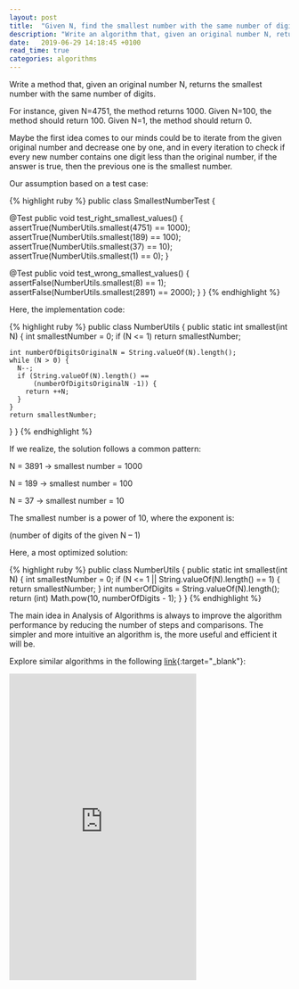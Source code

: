 ```yaml
---
layout: post
title:  "Given N, find the smallest number with the same number of digits"
description: "Write an algorithm that, given an original number N, returns the smallest number with the same number of digits. For instance, given 123, return 100"
date:   2019-06-29 14:18:45 +0100
read_time: true
categories: algorithms
---
```

Write a method that, given an original number N, returns the smallest number with the same number of digits.

For instance, given N=4751, the method returns 1000. Given N=100, the method should return 100. Given N=1, the method should return 0.

Maybe the first idea comes to our minds could be to iterate from the given original number and decrease one by one, and in every iteration to check if every new number contains one digit less than the original number, if the answer is true, then the previous one is the smallest number.

Our assumption based on a test case:

{% highlight ruby %}
public class SmallestNumberTest {

  @Test
  public void test_right_smallest_values() {
    assertTrue(NumberUtils.smallest(4751) == 1000);
    assertTrue(NumberUtils.smallest(189) == 100);
    assertTrue(NumberUtils.smallest(37) == 10);
    assertTrue(NumberUtils.smallest(1) == 0);
  }

  @Test
  public void test_wrong_smallest_values() {
    assertFalse(NumberUtils.smallest(8) == 1);
    assertFalse(NumberUtils.smallest(2891) == 2000);
  }
}
{% endhighlight %}

Here, the implementation code:

{% highlight ruby %}
public class NumberUtils {
  public static int smallest(int N) {
    int smallestNumber = 0;
    if (N <= 1)
      return smallestNumber;
    
    int numberOfDigitsOriginalN = String.valueOf(N).length();
    while (N > 0) {
      N--;
      if (String.valueOf(N).length() ==
          (numberOfDigitsOriginalN -1)) {
        return ++N;
      }
    }
    return smallestNumber;
  }
}
{% endhighlight %}

If we realize, the solution follows a common pattern:

N = 3891 -> smallest number = 1000

N = 189 -> smallest number = 100

N = 37 -> smallest number = 10

The smallest number is a power of 10, where the exponent is:

(number of digits of the given N – 1)

Here, a most optimized solution:

{% highlight ruby %}
public class NumberUtils {
  public static int smallest(int N) {
    int smallestNumber = 0;
    if (N <= 1 || String.valueOf(N).length() == 1) {
      return smallestNumber;
    }
    int numberOfDigits = String.valueOf(N).length();
    return (int) Math.pow(10, numberOfDigits - 1);
  }
}
{% endhighlight %}

The main idea in Analysis of Algorithms is always to improve the algorithm performance by reducing the number of steps and comparisons. The simpler and more intuitive an algorithm is, the more useful and efficient it will be.

Explore similar algorithms in the following [link](https://amzn.to/3cbVidy){:target="_blank"}:

<iframe type="text/html" width="336" height="550" frameborder="0" allowfullscreen style="max-width:100%" src="https://lesen.amazon.de/kp/card?asin=B086JCK6C4&preview=inline&linkCode=kpe&ref_=cm_sw_r_kb_dp_f2H6Fb7NENATK&tag=codersite20-20" ></iframe>

